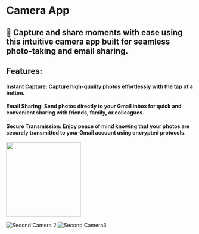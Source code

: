 # Camera App
## 📸 Capture and share moments with ease using this intuitive camera app built for seamless photo-taking and email sharing.

## Features:
#### Instant Capture: Capture high-quality photos effortlessly with the tap of a button.
#### Email Sharing: Send photos directly to your Gmail inbox for quick and convenient sharing with friends, family, or colleagues.
#### Secure Transmission: Enjoy peace of mind knowing that your photos are securely transmitted to your Gmail account using encrypted protocols.
<img src="![Second Camera](https://github.com/Augustesm/CameraApp/assets/25414343/84b02dfe-82db-44ed-b2d9-8479da3713dc)" width="200">

![Second Camera 2](https://github.com/Augustesm/CameraApp/assets/25414343/4cdf6b5d-a0af-4be8-b5d1-e4539b2e9881)
![Second Camera3](https://github.com/Augustesm/CameraApp/assets/25414343/f0395b3f-ab2a-4b3e-9718-2a66f640d1e7)
